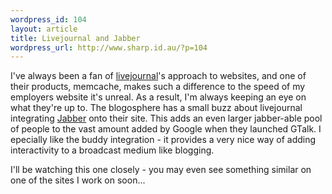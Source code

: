 ```yaml
--- 
wordpress_id: 104
layout: article
title: Livejournal and Jabber
wordpress_url: http://www.sharp.id.au/?p=104
---
```

I've always been a fan of <a href="http://www.livejournal.com">livejournal</a>'s approach to websites, and one of their products, memcache, makes such a difference to the speed of my employers website it's unreal. As a result, I'm always keeping an eye on what they're up to. The blogosphere has a small buzz about livejournal integrating <a href="http://www.jabber.org">Jabber</a> onto their site. This adds an even larger jabber-able pool of people to the vast amount added by Google when they launched GTalk. I epecially like the buddy integration - it provides a very nice way of adding interactivity to a broadcast medium like blogging.

I'll be watching this one closely - you may even see something similar on one of the sites I work on soon...
